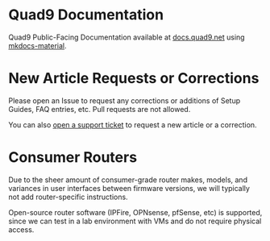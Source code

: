 # Quad9 Documentation
Quad9 Public-Facing Documentation available at [docs.quad9.net](https://docs.quad9.net) using [mkdocs-material](https://github.com/squidfunk/mkdocs-material).

# New Article Requests or Corrections

Please open an Issue to request any corrections or additions of Setup Guides, FAQ entries, etc. Pull requests are not allowed.

You can also [open a support ticket](https://quad9.net/support/contact) to request a new article or a correction.

# Consumer Routers

Due to the sheer amount of consumer-grade router makes, models, and variances in user interfaces between firmware versions, we will typically not add router-specific instructions.

Open-source router software (IPFire, OPNsense, pfSense, etc) is supported, since we can test in a lab environment with VMs and do not require physical access.
